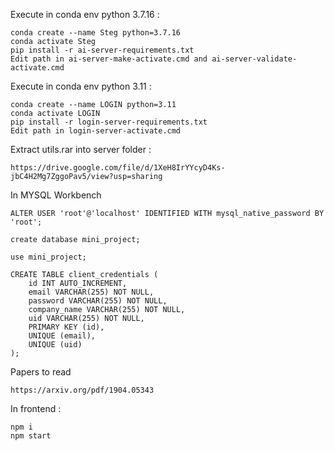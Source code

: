Execute in conda env python 3.7.16 : 
```
conda create --name Steg python=3.7.16
conda activate Steg
pip install -r ai-server-requirements.txt
Edit path in ai-server-make-activate.cmd and ai-server-validate-activate.cmd
```

Execute in conda env python 3.11 :
```
conda create --name LOGIN python=3.11
conda activate LOGIN
pip install -r login-server-requirements.txt
Edit path in login-server-activate.cmd
```

Extract utils.rar into server folder : 
```
https://drive.google.com/file/d/1XeH8IrYYcyD4Ks-jbC4H2Mg7ZggoPav5/view?usp=sharing
```

In MYSQL Workbench
```
ALTER USER 'root'@'localhost' IDENTIFIED WITH mysql_native_password BY 'root';

create database mini_project;

use mini_project;

CREATE TABLE client_credentials (
    id INT AUTO_INCREMENT,
    email VARCHAR(255) NOT NULL,
    password VARCHAR(255) NOT NULL,
    company_name VARCHAR(255) NOT NULL,
    uid VARCHAR(255) NOT NULL,
    PRIMARY KEY (id),
    UNIQUE (email),
    UNIQUE (uid)
);
```
Papers to read
```
https://arxiv.org/pdf/1904.05343
```
In frontend : 
```
npm i
npm start
```
